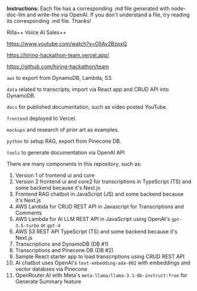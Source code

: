 **Instructions:** Each file has a corresponding .md file generated with node-doc-llm and write-the via OpenAI. If you don't understand a file, try reading its corresponding .md file. Thanks!

Rilla++ Voice AI Sales++

https://www.youtube.com/watch?v=OIlAv2BzpxQ

https://hiring-hackathon-team.vercel.app/

https://github.com/hiring-hackathon/team

`aws` to export from DynamoDB, Lambda, S3.

`data` related to transcripts; import via React app and CRUD API into DynamoDB.

`docs` for published documentation, such as video posted YouTube.

`frontend` deployed to Vercel.

`mockups` and research of prior art as examples.

`python` to setup RAG, export from Pinecone DB.

`tools` to generate documentation via OpenAI API

There are many components in this repository, such as:
1. Version 1 of frontend ui and core
2. Version 2 frontend ui and core2 for transcriptions in TypeScript (TS) and some backend because it's Next.js
2. Frontend RAG chatbot in JavaScript (JS) and some backend because it's Next.js
3. AWS Lambda for CRUD REST API in Javascript for Transcriptions and Comments
4. AWS Lambda for AI LLM REST API in JavaScript using OpenAI's `gpt-3.5-turbo` or `gpt-4`
5. AWS S3 REST API TypeScript (TS) and some backend because it's Next.js
6. Transcriptions and DynamoDB (DB #1)
7. Transcriptions and Pinecone DB (DB #2)
8. Sample React starter app to load transcriptions using CRUD REST API
9. AI chatbot uses OpenAI's `text-embedding-ada-002` with embeddings and vector databses via Pinecone
10. OpenRouter.AI with Meta's `meta-llama/llama-3.1-8b-instruct:free` for Generate Summary feature
